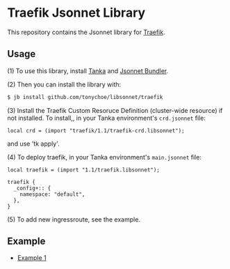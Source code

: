 # Traefik Jsonnet Library

This repository contains the Jsonnet library for [Traefik](https://traefik.io/).

## Usage

(1) To use this library, install [Tanka](https://tanka.dev/) and [Jsonnet Bundler](https://tanka.dev/install#jsonnet-bundler).

(2) Then you can install the library with:

```bash
$ jb install github.com/tonychoe/libsonnet/traefik
```

(3) Install the Traefik Custom Resoruce Definition (cluster-wide resource) if not installed.
To install,, in your Tanka environment's `crd.jsonnet` file:

```jsonnet
local crd = (import "traefik/1.1/traefik-crd.libsonnet");
```
and use 'tk apply'.

(4) To deploy traefik, in your Tanka environment's `main.jsonnet` file:

```jsonnet
local traefik = (import "1.1/traefik.libsonnet");

traefik {
  _config+:: {
    namespace: "default",
  },
}
```

(5) To add new ingressroute, see the example.

## Example

* [Example 1](examples/traefik.jsonnet)

